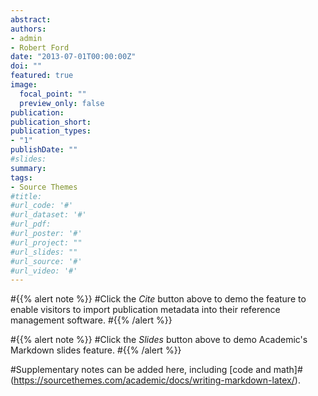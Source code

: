 ```yaml
---
abstract: 
authors:
- admin
- Robert Ford
date: "2013-07-01T00:00:00Z"
doi: ""
featured: true
image:
  focal_point: ""
  preview_only: false
publication: 
publication_short: 
publication_types:
- "1"
publishDate: ""
#slides: 
summary: 
tags:
- Source Themes
#title: 
#url_code: '#'
#url_dataset: '#'
#url_pdf: 
#url_poster: '#'
#url_project: ""
#url_slides: ""
#url_source: '#'
#url_video: '#'
---
```


#{{% alert note %}}
#Click the *Cite* button above to demo the feature to enable visitors to import publication metadata into their reference management software.
#{{% /alert %}}

#{{% alert note %}}
#Click the *Slides* button above to demo Academic's Markdown slides feature.
#{{% /alert %}}

#Supplementary notes can be added here, including [code and math]#(https://sourcethemes.com/academic/docs/writing-markdown-latex/).

